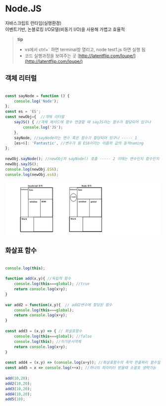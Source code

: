 # Node.JS

자바스크립트 런타임(실행환경)  
이벤트기반, 논블로킹 I/O모델(비동기 I/O)을 사용해 가볍고 효율적  

> **tip**
> * vs에서 ctrl+` 하면 terminal창 열리고, node test1.js 하면 실행 됨  
> * 코드 실행과정을 보여주는 곳 [http://latentflip.com/loupe/](http://latentflip.com/loupe/)


## 객체 리터럴 
```javascript

const sayNode = function () {
    console.log('Node');
};
const es = 'ES';
const newObj={  //객체 리터럴
    sayJS() { //객체 메서드에 함수 연결할 때 sayJS라는 함수가 할당되어 있구나
        console.log('JS');
    },
    sayNode, //sayNode라는 변수 혹은 함수가 할당되어 있구나 ----- 1
    [es+6]: 'Fantastic', //변수가 됨 ES6이라는 이름의 값의 동적naming
};

newObj.sayNode(); //newObj의 sayNode() 호출 ----- 2 이때는 변수인지 함수인지 명확히 알아야함
newObj.sayJS();
console.log(newObj.ES6);
console.log(newObj.es6);

```

![JS vs Node](./img/js&node.png)


## 화살표 함수

```javascript

console.log(this); 

function add(x,y){ //독립적 함수
    console.log(this===global); //true
    return console.log(x+y);
}

var add2 = function(x,y){  // add2변수에 할당된 함수
    console.log(this===global);
    return console.log(x+y);
}

const add3 = (x,y) => { // 화살표함수
    console.log(this===global); //false
    console.log(this); //자기문서객체
    return console.log(x+y);
}

const add4 = (x,y) => (console.log(x+y)); //화살표함수의 축약 한줄짜리 함수일 경우
const add5 = x => console.log(++x); //하나의 파라미터 받을때 소괄호 생략가능

add(10,20);
add2(10,20);
add3(10,20);
add4(10,20);
add5(10);

```


